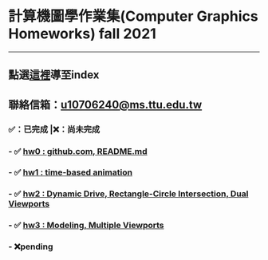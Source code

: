 # 計算機圖學作業集(Computer Graphics Homeworks) fall 2021
***
## 點選[這裡]導至index
## 聯絡信箱：[u10706240@ms.ttu.edu.tw]
### ✅：已完成  |❌：尚未完成
[這裡]: <https://jackthehuman.github.io/CGhws/index.html>
[u10706240@ms.ttu.edu.tw]: <mailto:u10706240@ms.ttu.edu.tw>
### - ✅ [hw0 : github.com, README.md]
### - ✅ [hw1 : time-based animation]
### - ✅ [hw2 : Dynamic Drive, Rectangle-Circle Intersection, Dual Viewports]
### - ✅ [hw3 : Modeling, Multiple Viewports]
### - ❌pending
[hw0 : github.com, README.md]: <https://jackthehuman.github.io/CGhws/hw0.html>
[hw1 : time-based animation]: <https://jackthehuman.github.io/CGhws/hw1.html>
[hw2 : Dynamic Drive, Rectangle-Circle Intersection, Dual Viewports]:  <https://jackthehuman.github.io/CGhws/hw2.html>
[hw3 : Modeling, Multiple Viewports]:<https://jackthehuman.github.io/CGhws/hw3.html>